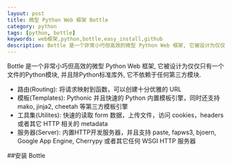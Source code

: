 ```yaml
---
layout: post
title: 微型 Python Web 框架 Bottle
category: python
tags: [python, bottle]
keywords: web框架,python,bottle,easy_install,github
description: Bottle 是一个非常小巧但高效的微型 Python Web 框架, 它被设计为仅仅只有一个文件的Python模块, 并且除Python标准库外, 它不依赖于任何第三方模块.
---
```


Bottle 是一个非常小巧但高效的微型 Python Web 框架, 它被设计为仅仅只有一个文件的Python模块, 并且除Python标准库外, 它不依赖于任何第三方模块.

- 路由(Routing): 将请求映射到函数，可以创建十分优雅的 URL
- 模板(Templates): Pythonic 并且快速的 Python 内置模板引擎，同时还支持 mako, jinja2, cheetah 等第三方模板引擎
- 工具集(Utilites): 快速的读取 form 数据，上传文件，访问 cookies，headers 或者其它 HTTP 相关的 metadata
- 服务器(Server): 内置HTTP开发服务器，并且支持 paste, fapws3, bjoern, Google App Engine, Cherrypy 或者其它任何 WSGI HTTP 服务器

##安装 Bottle


